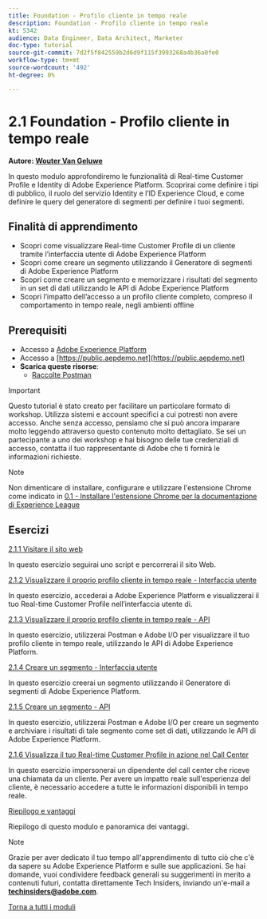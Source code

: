 ```yaml
---
title: Foundation - Profilo cliente in tempo reale
description: Foundation - Profilo cliente in tempo reale
kt: 5342
audience: Data Engineer, Data Architect, Marketer
doc-type: tutorial
source-git-commit: 7d2f5f842559b2d6d9f115f3993268a4b36a0fe0
workflow-type: tm+mt
source-wordcount: '492'
ht-degree: 0%

---
```


# 2.1 Foundation - Profilo cliente in tempo reale

**Autore: [Wouter Van Geluwe](https://www.linkedin.com/in/woutervangeluwe/)**

In questo modulo approfondiremo le funzionalità di Real-time Customer Profile e Identity di Adobe Experience Platform. Scoprirai come definire i tipi di pubblico, il ruolo del servizio Identity e l’ID Experience Cloud, e come definire le query del generatore di segmenti per definire i tuoi segmenti.

## Finalità di apprendimento

- Scopri come visualizzare Real-time Customer Profile di un cliente tramite l’interfaccia utente di Adobe Experience Platform
- Scopri come creare un segmento utilizzando il Generatore di segmenti di Adobe Experience Platform
- Scopri come creare un segmento e memorizzare i risultati del segmento in un set di dati utilizzando le API di Adobe Experience Platform
- Scopri l’impatto dell’accesso a un profilo cliente completo, compreso il comportamento in tempo reale, negli ambienti offline

## Prerequisiti

- Accesso a [Adobe Experience Platform](https://experience.adobe.com/platform)
- Accesso a [https://public.aepdemo.net](https://public.aepdemo.net)
- **Scarica queste risorse**:
   - [Raccolte Postman](./../../../assets/postman/postman_profile.zip)

>[!IMPORTANT]
>
>Questo tutorial è stato creato per facilitare un particolare formato di workshop. Utilizza sistemi e account specifici a cui potresti non avere accesso. Anche senza accesso, pensiamo che si può ancora imparare molto leggendo attraverso questo contenuto molto dettagliato. Se sei un partecipante a uno dei workshop e hai bisogno delle tue credenziali di accesso, contatta il tuo rappresentante di Adobe che ti fornirà le informazioni richieste.

>[!NOTE]
>
>Non dimenticare di installare, configurare e utilizzare l&#39;estensione Chrome come indicato in [0.1 - Installare l&#39;estensione Chrome per la documentazione di Experience League](../../gettingstarted/gettingstarted/ex1.md)

## Esercizi

[2.1.1 Visitare il sito web](./ex1.md)

In questo esercizio seguirai uno script e percorrerai il sito Web.

[2.1.2 Visualizzare il proprio profilo cliente in tempo reale - Interfaccia utente](./ex2.md)

In questo esercizio, accederai a Adobe Experience Platform e visualizzerai il tuo Real-time Customer Profile nell’interfaccia utente di.

[2.1.3 Visualizzare il proprio profilo cliente in tempo reale - API](./ex3.md)

In questo esercizio, utilizzerai Postman e Adobe I/O per visualizzare il tuo profilo cliente in tempo reale, utilizzando le API di Adobe Experience Platform.

[2.1.4 Creare un segmento - Interfaccia utente](./ex4.md)

In questo esercizio creerai un segmento utilizzando il Generatore di segmenti di Adobe Experience Platform.

[2.1.5 Creare un segmento - API](./ex5.md)

In questo esercizio, utilizzerai Postman e Adobe I/O per creare un segmento e archiviare i risultati di tale segmento come set di dati, utilizzando le API di Adobe Experience Platform.

[2.1.6 Visualizza il tuo Real-time Customer Profile in azione nel Call Center](./ex6.md)

In questo esercizio impersonerai un dipendente del call center che riceve una chiamata da un cliente. Per avere un impatto reale sull&#39;esperienza del cliente, è necessario accedere a tutte le informazioni disponibili in tempo reale.

[Riepilogo e vantaggi](./summary.md)

Riepilogo di questo modulo e panoramica dei vantaggi.

>[!NOTE]
>
>Grazie per aver dedicato il tuo tempo all&#39;apprendimento di tutto ciò che c&#39;è da sapere su Adobe Experience Platform e sulle sue applicazioni. Se hai domande, vuoi condividere feedback generali su suggerimenti in merito a contenuti futuri, contatta direttamente Tech Insiders, inviando un&#39;e-mail a **techinsiders@adobe.com**.

[Torna a tutti i moduli](../../../overview.md)

